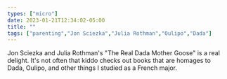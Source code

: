 ```yaml
---
types: ["micro"]
date: 2023-01-21T12:34:02-05:00
title: ""
tags: ["parenting","Jon Sciezka","Julia Rothman","Oulipo","Dada"]
---
```

Jon Sciezka and Julia Rothman's "The Real Dada Mother Goose" is a real delight. It's not often that kiddo checks out books that are homages to Dada, Oulipo, and other things I studied as a French major.
